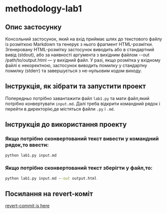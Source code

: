 # methodology-lab1

## Опис застосунку

Консольний застосунок, який на вхід приймає шлях до текстового файлу із розміткою Markdown та генерує з нього фрагмент HTML-розмітки. Згенеровану HTML-розмітку застосунок виводить або в стандартний вивід (stdout), або за наявності аргумента з вихідним файлом --out /path/to/output.html — у вихідний файл. У разі, якщо розмітка у вхідному файлі є некоректною, застосунок виводить помилку у стандартну помилку (stderr) та завершується з не-нульовим кодом виходу.

## Інструкція, як зібрати та запустити проект

Попередньо потрібно завантажити файл `lab1.py` та мати файл,який потрібно конвертувати `input.md`.
Далі треба відкрити командний рядок і перейти в директорію,де містяться файли `.py` i `.md`.

##  Інструкція до використання проекту

### Якщо потрібно сконвертований текст вивести у командний рядок,то ввести:

```cmd
python lab1.py input.md
```

### Якщо потрібно сконвертований текст зберігти у файл,то:

```cmd
python lab1.py input.md --out output.html
```

## Посилання на revert-коміт

[revert-commit is here](https://github.com/xastia/methodology-lab1/commit/03c5a439a70063b88236065d7bf7d2de6eac07a1)
